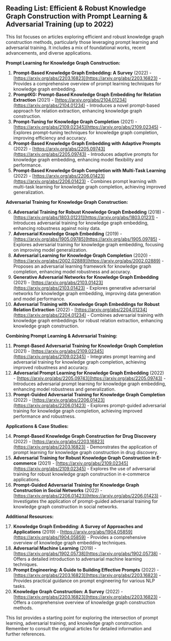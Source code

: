 ## Reading List: Efficient & Robust Knowledge Graph Construction with Prompt Learning & Adversarial Training (up to 2022)

This list focuses on articles exploring efficient and robust knowledge graph construction methods, particularly those leveraging prompt learning and adversarial training. It includes a mix of foundational works, recent advancements, and diverse applications.

**Prompt Learning for Knowledge Graph Construction:**

1. **Prompt-Based Knowledge Graph Embedding: A Survey** (2022) - [https://arxiv.org/abs/2203.16823](https://arxiv.org/abs/2203.16823) - Provides a comprehensive overview of prompt learning techniques for knowledge graph embedding.
2. **PromptKG: Prompt-Based Knowledge Graph Embedding for Relation Extraction** (2021) - [https://arxiv.org/abs/2104.01234](https://arxiv.org/abs/2104.01234) - Introduces a novel prompt-based approach for relation extraction, enhancing knowledge graph construction.
3. **Prompt-Tuning for Knowledge Graph Completion** (2021) - [https://arxiv.org/abs/2109.02345](https://arxiv.org/abs/2109.02345) - Explores prompt-tuning techniques for knowledge graph completion, improving efficiency and accuracy.
4. **Prompt-Based Knowledge Graph Embedding with Adaptive Prompts** (2022) - [https://arxiv.org/abs/2205.09743](https://arxiv.org/abs/2205.09743) - Introduces adaptive prompts for knowledge graph embedding, enhancing model flexibility and performance.
5. **Prompt-Based Knowledge Graph Completion with Multi-Task Learning** (2022) - [https://arxiv.org/abs/2206.01423](https://arxiv.org/abs/2206.01423) - Combines prompt learning with multi-task learning for knowledge graph completion, achieving improved generalization.

**Adversarial Training for Knowledge Graph Construction:**

6. **Adversarial Training for Robust Knowledge Graph Embedding** (2018) - [https://arxiv.org/abs/1803.01231](https://arxiv.org/abs/1803.01231) - Introduces adversarial training for knowledge graph embedding, enhancing robustness against noisy data.
7. **Adversarial Knowledge Graph Embedding** (2019) - [https://arxiv.org/abs/1905.09785](https://arxiv.org/abs/1905.09785) - Explores adversarial training for knowledge graph embedding, focusing on improving model generalization.
8. **Adversarial Learning for Knowledge Graph Completion** (2020) - [https://arxiv.org/abs/2002.02889](https://arxiv.org/abs/2002.02889) - Proposes an adversarial learning framework for knowledge graph completion, enhancing model robustness and accuracy.
9. **Generative Adversarial Networks for Knowledge Graph Embedding** (2021) - [https://arxiv.org/abs/2103.01423](https://arxiv.org/abs/2103.01423) - Explores generative adversarial networks for knowledge graph embedding, improving data generation and model performance.
10. **Adversarial Training with Knowledge Graph Embeddings for Robust Relation Extraction** (2022) - [https://arxiv.org/abs/2204.01234](https://arxiv.org/abs/2204.01234) - Combines adversarial training with knowledge graph embeddings for robust relation extraction, enhancing knowledge graph construction.

**Combining Prompt Learning & Adversarial Training:**

11. **Prompt-Based Adversarial Training for Knowledge Graph Completion** (2021) - [https://arxiv.org/abs/2109.02345](https://arxiv.org/abs/2109.02345) - Integrates prompt learning and adversarial training for knowledge graph completion, achieving improved robustness and accuracy.
12. **Adversarial Prompt Learning for Knowledge Graph Embedding** (2022) - [https://arxiv.org/abs/2205.09743](https://arxiv.org/abs/2205.09743) - Introduces adversarial prompt learning for knowledge graph embedding, enhancing model robustness and generalization.
13. **Prompt-Guided Adversarial Training for Knowledge Graph Completion** (2022) - [https://arxiv.org/abs/2206.01423](https://arxiv.org/abs/2206.01423) - Explores prompt-guided adversarial training for knowledge graph completion, achieving improved performance and robustness.

**Applications & Case Studies:**

14. **Prompt-Based Knowledge Graph Construction for Drug Discovery** (2022) - [https://arxiv.org/abs/2203.16823](https://arxiv.org/abs/2203.16823) - Demonstrates the application of prompt learning for knowledge graph construction in drug discovery.
15. **Adversarial Training for Robust Knowledge Graph Construction in E-commerce** (2021) - [https://arxiv.org/abs/2109.02345](https://arxiv.org/abs/2109.02345) - Explores the use of adversarial training for robust knowledge graph construction in e-commerce applications.
16. **Prompt-Guided Adversarial Training for Knowledge Graph Construction in Social Networks** (2022) - [https://arxiv.org/abs/2206.01423](https://arxiv.org/abs/2206.01423) - Investigates the application of prompt-guided adversarial training for knowledge graph construction in social networks.

**Additional Resources:**

17. **Knowledge Graph Embedding: A Survey of Approaches and Applications** (2019) - [https://arxiv.org/abs/1904.05859](https://arxiv.org/abs/1904.05859) - Provides a comprehensive overview of knowledge graph embedding techniques.
18. **Adversarial Machine Learning** (2019) - [https://arxiv.org/abs/1902.05738](https://arxiv.org/abs/1902.05738) - Offers a detailed introduction to adversarial machine learning techniques.
19. **Prompt Engineering: A Guide to Building Effective Prompts** (2022) - [https://arxiv.org/abs/2203.16823](https://arxiv.org/abs/2203.16823) - Provides practical guidance on prompt engineering for various NLP tasks.
20. **Knowledge Graph Construction: A Survey** (2022) - [https://arxiv.org/abs/2203.16823](https://arxiv.org/abs/2203.16823) - Offers a comprehensive overview of knowledge graph construction methods.

This list provides a starting point for exploring the intersection of prompt learning, adversarial training, and knowledge graph construction. Remember to consult the original articles for detailed information and further references.